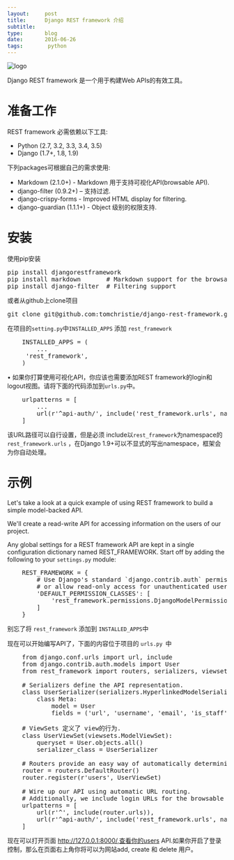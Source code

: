 ```yaml
---
layout:     post
title:      Django REST framework 介绍
subtitle:   
type:       blog
date:       2016-06-26
tags:        python
---
```

![logo](/img/restlogo.png)

Django REST framework 是一个用于构建Web APIs的有效工具。

# 准备工作

REST framework 必需依赖以下工具:

* Python (2.7, 3.2, 3.3, 3.4, 3.5)
* Django (1.7+, 1.8, 1.9)

下列packages可根据自己的需求使用:

* Markdown (2.1.0+) - Markdown 用于支持可视化API(browsable API).
* django-filter (0.9.2+) – 支持过滤.
* django-crispy-forms - Improved HTML display for filtering.
* django-guardian (1.1.1+) - Object 级别的权限支持.

# 安装

使用pip安装
<pre>
pip install djangorestframework
pip install markdown       # Markdown support for the browsable API.
pip install django-filter  # Filtering support
</pre>

或者从github上clone项目

<pre>
git clone git@github.com:tomchristie/django-rest-framework.git
</pre>

在项目的`setting.py`中`INSTALLED_APPS` 添加 `rest_framework`

<pre>
	INSTALLED_APPS = (
	    ...
     'rest_framework',
	)
</pre>

•	如果你打算使用可视化API，你应该也需要添加REST framework的login和logout视图。请将下面的代码添加到` urls.py `中。

<pre>
	urlpatterns = [
	    ...
	    url(r'^api-auth/', include('rest_framework.urls', namespace='rest_framework'))
	]
</pre>

该URL路径可以自行设置，但是必须 include以`rest_framework`为namespace的 `rest_framework.urls` ，在Django 1.9+可以不显式的写出namespace，框架会为你自动处理。

# 示例

Let's take a look at a quick example of using REST framework to build a simple model-backed API.

We'll create a read-write API for accessing information on the users of our project.

Any global settings for a REST framework API are kept in a single configuration dictionary named REST_FRAMEWORK. Start off by adding the following to your `settings.py` module:

<pre>
	REST_FRAMEWORK = {
	    # Use Django's standard `django.contrib.auth` permissions,
	    # or allow read-only access for unauthenticated users.
	    'DEFAULT_PERMISSION_CLASSES': [
	        'rest_framework.permissions.DjangoModelPermissionsOrAnonReadOnly'
	    ]
	}
</pre>

别忘了将 `rest_framework` 添加到 `INSTALLED_APPS`中

现在可以开始编写API了，下面的内容位于项目的 `urls.py `中

<pre>
	from django.conf.urls import url, include
	from django.contrib.auth.models import User
	from rest_framework import routers, serializers, viewsets
	
	# Serializers define the API representation.
	class UserSerializer(serializers.HyperlinkedModelSerializer):
	    class Meta:
	        model = User
	        fields = ('url', 'username', 'email', 'is_staff')
	
	# ViewSets 定义了 view的行为.
	class UserViewSet(viewsets.ModelViewSet):
	    queryset = User.objects.all()
	    serializer_class = UserSerializer
	
	# Routers provide an easy way of automatically determining the URL conf.
	router = routers.DefaultRouter()
	router.register(r'users', UserViewSet)
	
	# Wire up our API using automatic URL routing.
	# Additionally, we include login URLs for the browsable API.
	urlpatterns = [
	    url(r'^', include(router.urls)),
	    url(r'^api-auth/', include('rest_framework.urls', namespace='rest_framework'))
	]
</pre>

现在可以打开页面 http://127.0.0.1:8000/,查看你的users API.如果你开启了登录控制，那么在页面右上角你将可以为网站add, create 和 delete 用户。
